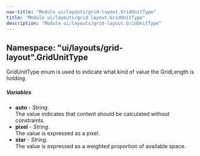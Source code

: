 ```yaml
---
nav-title: "Module ui/layouts/grid-layout.GridUnitType"
title: "Module ui/layouts/grid-layout.GridUnitType"
description: "Module ui/layouts/grid-layout.GridUnitType"
---
```

## Namespace: "ui/layouts/grid-layout".GridUnitType
GridUnitType enum is used to indicate what kind of value the GridLength is holding.

##### Variables
 - **auto** - _String_.    
  The value indicates that content should be calculated without constraints.
 - **pixel** - _String_.    
  The value is expressed as a pixel.
 - **star** - _String_.    
  The value is expressed as a weighted proportion of available space.